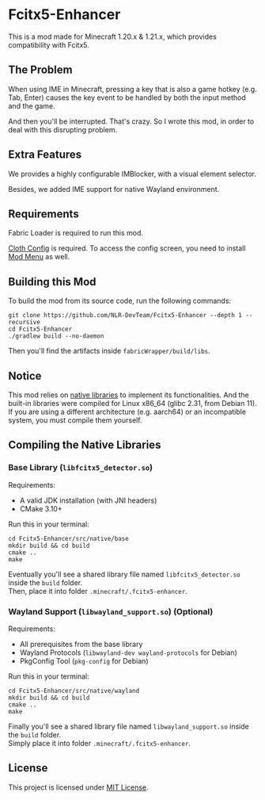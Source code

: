 # Fcitx5-Enhancer

This is a mod made for Minecraft 1.20.x & 1.21.x, which provides compatibility with Fcitx5.

## The Problem

When using IME in Minecraft, pressing a key that is also a game hotkey (e.g. Tab, Enter) causes the key event to be
handled by both the input method and the game.

And then you'll be interrupted. That's crazy. So I wrote this mod, in order to deal with this disrupting problem.

## Extra Features

We provides a highly configurable IMBlocker, with a visual element selector.

Besides, we added IME support for native Wayland environment.

## Requirements

Fabric Loader is required to run this mod.

[Cloth Config](https://modrinth.com/mod/cloth-config) is required. To access the config screen, you need
to install [Mod Menu](https://modrinth.com/mod/modmenu) as well.

## Building this Mod

To build the mod from its source code, run the following commands:

```shell
git clone https://github.com/NLR-DevTeam/Fcitx5-Enhancer --depth 1 --recursive
cd Fcitx5-Enhancer
./gradlew build --no-daemon
```

Then you'll find the artifacts inside `fabricWrapper/build/libs`.

## Notice

This mod relies on [native libraries](/src/native) to implement its functionalities.
And the built-in libraries were compiled for Linux x86_64 (glibc 2.31, from Debian 11).  
If you are using a different architecture (e.g. aarch64) or an incompatible system, you must compile them yourself.

## Compiling the Native Libraries

### Base Library (`libfcitx5_detector.so`)

Requirements:

- A valid JDK installation (with JNI headers)
- CMake 3.10+

Run this in your terminal:

```shell
cd Fcitx5-Enhancer/src/native/base
mkdir build && cd build
cmake ..
make
```

Eventually you'll see a shared library file named `libfcitx5_detector.so` inside the `build` folder.  
Then, place it into folder `.minecraft/.fcitx5-enhancer`.

### Wayland Support (`libwayland_support.so`) (Optional)

Requirements:

- All prerequisites from the base library
- Wayland Protocols (`libwayland-dev wayland-protocols` for Debian)
- PkgConfig Tool (`pkg-config` for Debian)

Run this in your terminal:

```shell
cd Fcitx5-Enhancer/src/native/wayland
mkdir build && cd build
cmake ..
make
```

Finally you'll see a shared library file named `libwayland_support.so` inside the `build` folder.  
Simply place it into folder `.minecraft/.fcitx5-enhancer`.

## License

This project is licensed under [MIT License](/LICENSE.txt).
